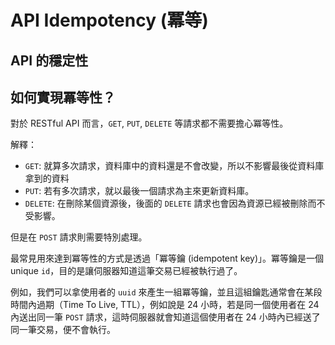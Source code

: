 # API Idempotency (冪等)

## API 的穩定性



## 如何實現冪等性？

對於 RESTful API 而言，`GET`, `PUT`, `DELETE` 等請求都不需要擔心冪等性。

解釋：

- `GET`: 就算多次請求，資料庫中的資料還是不會改變，所以不影響最後從資料庫拿到的資料
- `PUT`: 若有多次請求，就以最後一個請求為主來更新資料庫。
- `DELETE`: 在刪除某個資源後，後面的 `DELETE` 請求也會因為資源已經被刪除而不受影響。

但是在 `POST` 請求則需要特別處理。

最常見用來達到冪等性的方式是透過「冪等鑰 (idempotent key)」。冪等鑰是一個 unique `id`，目的是讓伺服器知道這筆交易已經被執行過了。

例如，我們可以拿使用者的 `uuid` 來產生一組冪等鑰，並且這組鑰匙通常會在某段時間內過期（Time To Live, TTL），例如說是 24 小時，若是同一個使用者在 24 內送出同一筆 `POST` 請求，這時伺服器就會知道這個使用者在 24 小時內已經送了同一筆交易，便不會執行。
